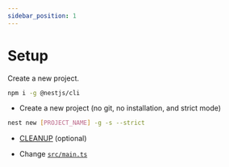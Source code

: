 ```yaml
---
sidebar_position: 1
---
```


# Setup

Create a new project.

```sh
npm i -g @nestjs/cli
```

- Create a new project (no git, no installation, and strict mode)

```sh
nest new [PROJECT_NAME] -g -s --strict
```

- [CLEANUP](./cleanup/testing) (optional)

- Change [`src/main.ts`](./code/main.ts)
